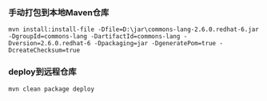 
### 手动打包到本地Maven仓库
```
mvn install:install-file -Dfile=D:\jar\commons-lang-2.6.0.redhat-6.jar -DgroupId=commons-lang -DartifactId=commons-lang -Dversion=2.6.0.redhat-6 -Dpackaging=jar -DgeneratePom=true -DcreateChecksum=true
```

### deploy到远程仓库
```
mvn clean package deploy
```